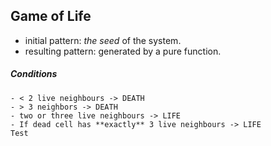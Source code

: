 ## Game of Life

- initial pattern: *the seed* of the system.
- resulting pattern: generated by a pure function.

##### Conditions

    - < 2 live neighbours -> DEATH
    - > 3 neighbors -> DEATH
    - two or three live neighbours -> LIFE
    - If dead cell has **exactly** 3 live neighbours -> LIFE
    Test


